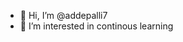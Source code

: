 - 👋 Hi, I’m @addepalli7
- 👀 I’m interested in continous learning 


<!---
addepalli7/addepalli7 is a ✨ special ✨ repository because its `README.md` (this file) appears on your GitHub profile.
You can click the Preview link to take a look at your changes.
--->
